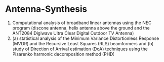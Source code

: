 # Antenna-Synthesis
1)	Computational analysis of broadband linear antennas using the NEC program (discone antenna, helix antenna above the ground and the ANT2084 Digiwave Ultra Clear Digital Outdoor TV Antenna)
2)	(a)  statistical analysis of the Minimum Variance Distortionless Response (MVDR) and the Recursive Least Squares (RLS) beamformers and  (b) study of Direction of Arrival estimation (DoA) techniques using the Pisarenko harmonic decomposition method (PHD)
